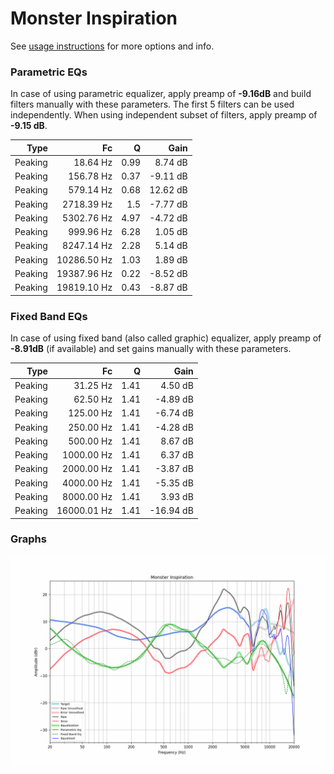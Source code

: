 # Monster Inspiration
See [usage instructions](https://github.com/jaakkopasanen/AutoEq#usage) for more options and info.

### Parametric EQs
In case of using parametric equalizer, apply preamp of **-9.16dB** and build filters manually
with these parameters. The first 5 filters can be used independently.
When using independent subset of filters, apply preamp of **-9.15 dB**.

| Type    | Fc          |    Q | Gain     |
|--------:|------------:|-----:|---------:|
| Peaking | 18.64 Hz    | 0.99 | 8.74 dB  |
| Peaking | 156.78 Hz   | 0.37 | -9.11 dB |
| Peaking | 579.14 Hz   | 0.68 | 12.62 dB |
| Peaking | 2718.39 Hz  | 1.5  | -7.77 dB |
| Peaking | 5302.76 Hz  | 4.97 | -4.72 dB |
| Peaking | 999.96 Hz   | 6.28 | 1.05 dB  |
| Peaking | 8247.14 Hz  | 2.28 | 5.14 dB  |
| Peaking | 10286.50 Hz | 1.03 | 1.89 dB  |
| Peaking | 19387.96 Hz | 0.22 | -8.52 dB |
| Peaking | 19819.10 Hz | 0.43 | -8.87 dB |

### Fixed Band EQs
In case of using fixed band (also called graphic) equalizer, apply preamp of **-8.91dB**
(if available) and set gains manually with these parameters.

| Type    | Fc          |    Q | Gain      |
|--------:|------------:|-----:|----------:|
| Peaking | 31.25 Hz    | 1.41 | 4.50 dB   |
| Peaking | 62.50 Hz    | 1.41 | -4.89 dB  |
| Peaking | 125.00 Hz   | 1.41 | -6.74 dB  |
| Peaking | 250.00 Hz   | 1.41 | -4.28 dB  |
| Peaking | 500.00 Hz   | 1.41 | 8.67 dB   |
| Peaking | 1000.00 Hz  | 1.41 | 6.37 dB   |
| Peaking | 2000.00 Hz  | 1.41 | -3.87 dB  |
| Peaking | 4000.00 Hz  | 1.41 | -5.35 dB  |
| Peaking | 8000.00 Hz  | 1.41 | 3.93 dB   |
| Peaking | 16000.01 Hz | 1.41 | -16.94 dB |

### Graphs
![](./Monster%20Inspiration.png)
